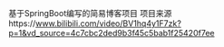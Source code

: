 基于SpringBoot编写的简易博客项目
项目来源https://www.bilibili.com/video/BV1hq4y1F7zk?p=1&vd_source=4c7cbc2ded9b3f45c5bab1f25420f7ee

